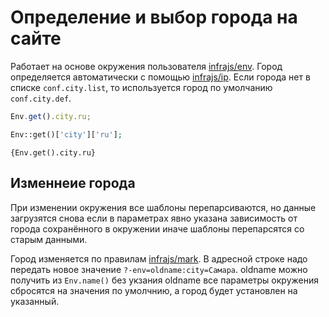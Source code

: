 # Определение и выбор города на сайте

Работает на основе окружения пользователя [infrajs/env](https://github.com/infrajs/env). Город определяется автоматически с помощью [infrajs/ip](https://github.com/infrajs/ip). Если города нет в списке ```conf.city.list```, то используется город по умолчанию ```conf.city.def```.

```js
Env.get().city.ru;
```

```php
Env::get()['city']['ru'];
```

```tpl
{Env.get().city.ru}
```

## Изменнеие города
При изменении окружения все шаблоны перепарсиваются, но данные загрузятся снова если в параметрах явно указана зависимость от города сохранённого в окружении иначе шаблоны перепарсятся со старым данными.

Город изменяется по правилам [infrajs/mark](https://github.com/infrajs/mark). В адресной строке надо передать новое значение ```?-env=oldname:city=Самара```. oldname можно получить из ```Env.name()``` без укзания oldname все параметры окружения сбросятся на значения по умолчнию, а город будет установлен на указанный. 